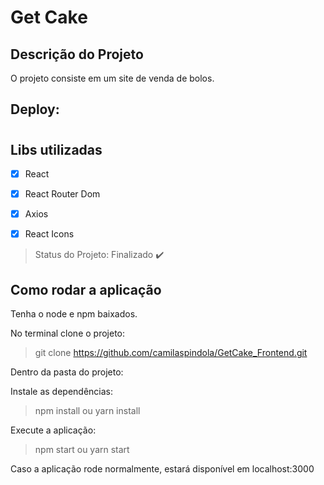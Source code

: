 # Get Cake

## Descrição do Projeto

<p align="justify">O projeto consiste em um site de venda de bolos. </p>

## Deploy: 
#

## Libs utilizadas 
- [X] React 
- [X] React Router Dom
- [X] Axios
- [X] React Icons


> Status do Projeto: Finalizado :heavy_check_mark:


## Como rodar a aplicação

Tenha o node e npm baixados.

No terminal clone o projeto:
> git clone https://github.com/camilaspindola/GetCake_Frontend.git

Dentro da pasta do projeto:

Instale as dependências:
> npm install ou yarn install

Execute a aplicação:
> npm start ou yarn start

Caso a aplicação rode normalmente, estará disponível em localhost:3000





